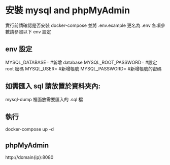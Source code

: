 # 安裝 mysql and phpMyAdmin
實行前請確認是否安裝 docker-compose
並將 .env.example 更名為 .env
各項參數請參照以下 env 設定

## env 設定
MYSQL_DATABASE= #新增 database
MYSQL_ROOT_PASSWORD= #設定 root 密碼
MYSQL_USER= #新增帳號
MYSQL_PASSWORD= #新增帳號的密碼

## 如需匯入 sql 請放置於資料夾內:
mysql-dump
裡面放需要匯入的 .sql 檔

## 執行
docker-compose up -d

## phpMyAdmin
http://domain{ip}:8080
